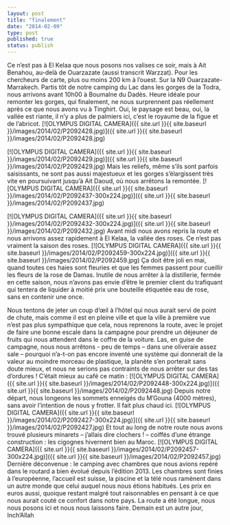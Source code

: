 ```yaml
---
layout: post
title: "finalement"
date: "2014-02-09"
type: post
published: true
status: publish
---
```


Ce n’est pas à El Kelaa que nous posons nos valises ce soir, mais à Ait Benahou, au-delà de Ouarzazate (aussi transcrit Warzzat). Pour les chercheurs de carte, plus ou moins 200 km à l’ouest. Sur la N9 Ouarzazate-Marrakech. Partis tôt de notre camping du Lac dans les gorges de la Todra, nous arrivons avant 10h00 à Boumalne du Dadès. Heure idéale pour remonter les gorges, qui finalement, ne nous surprennent pas réellement après ce que nous avons vu à Tinghirt. Oui, le paysage est beau, oui, la vallée est riante, il n’y a plus de palmiers ici, c’est le royaume de la figue et de l’abricot. [![OLYMPUS DIGITAL CAMERA]({{ site.url }}{{ site.baseurl }}/images/2014/02/P2092428.jpg)]({{ site.url }}{{ site.baseurl }}/images/2014/02/P2092428.jpg)

[![OLYMPUS DIGITAL CAMERA]({{ site.url }}{{ site.baseurl }}/images/2014/02/P2092429.jpg)]({{ site.url }}{{ site.baseurl }}/images/2014/02/P2092429.jpg) Mais les reliefs, même s’ils sont parfois saisissants, ne sont pas aussi majestueux et les gorges s’élargissent très vite en poursuivant jusqu’à Ait Daoud, où nous arrêtons la remontée. [![OLYMPUS DIGITAL CAMERA]({{ site.url }}{{ site.baseurl }}/images/2014/02/P2092437-300x224.jpg)]({{ site.url }}{{ site.baseurl }}/images/2014/02/P2092437.jpg)

[![OLYMPUS DIGITAL CAMERA]({{ site.url }}{{ site.baseurl }}/images/2014/02/P2092432-300x224.jpg)]({{ site.url }}{{ site.baseurl }}/images/2014/02/P2092432.jpg) Avant midi nous avons repris la route et nous arrivons assez rapidement à El Kelaa, la vallée des roses. Ce n’est pas vraiment la saison des roses. [![OLYMPUS DIGITAL CAMERA]({{ site.url }}{{ site.baseurl }}/images/2014/02/P2092459-300x224.jpg)]({{ site.url }}{{ site.baseurl }}/images/2014/02/P2092459.jpg) Ça doit être joli en mai, quand toutes ces haies sont fleuries et que les femmes passent pour cueillir les fleurs de la rose de Damas. Inutile de nous arrêter à la distillerie, fermée en cette saison, nous n’avons pas envie d’être le premier client du trafiquant qui tentera de liquider à moitié prix une bouteille étiquetée eau de rose, sans en contenir une once.

Nous tentons de jeter un coup d’œil à l’hôtel qui nous aurait servi de point de chute, mais comme il est en pleine ville et que la ville à première vue n’est pas plus sympathique que cela, nous reprenons la route, avec le projet de faire une bonne escale dans la campagne pour prendre un déjeuner de fruits qui nous attendent dans le coffre de la voiture. Las, en guise de campagne, nous nous arrêtons - peu de temps – dans une oliveraie assez sale – pourquoi n’a-t-on pas encore inventé une système qui donnerait de la valeur au moindre morceau de plastique, la planète s’en porterait sans doute mieux, et nous ne serions pas contraints de nous arrêter sur des tas d’ordures ! C’était mieux au café ce matin : [![OLYMPUS DIGITAL CAMERA]({{ site.url }}{{ site.baseurl }}/images/2014/02/P2092448-300x224.jpg)]({{ site.url }}{{ site.baseurl }}/images/2014/02/P2092448.jpg) Depuis notre départ, nous longeons les sommets enneigés du M’Gouna (4000 mètres), sans avoir l’intention de nous y frotter. Il fait plus chaud ici. [![OLYMPUS DIGITAL CAMERA]({{ site.url }}{{ site.baseurl }}/images/2014/02/P2092427-300x224.jpg)]({{ site.url }}{{ site.baseurl }}/images/2014/02/P2092427.jpg) Et tout au long de notre route nous avons trouvé plusieurs minarets – j’allais dire clochers ! – coiffés d’une étrange construction : les cigognes hivernent bien au Maroc. [![OLYMPUS DIGITAL CAMERA]({{ site.url }}{{ site.baseurl }}/images/2014/02/P2092457-300x224.jpg)]({{ site.url }}{{ site.baseurl }}/images/2014/02/P2092457.jpg) Dernière déconvenue : le camping avec chambres que nous avions repéré dans le routard a bien évolué depuis l’édition 2013. Les chambres sont finies à l’européenne, l’accueil est suisse, la piscine et la télé nous ramènent dans un autre monde que celui auquel nous nous étions habitués. Les prix en euros aussi, quoique restant malgré tout raisonnables en pensant à ce que nous aurait couté ce confort dans notre pays. La route a été longue, nous nous posons ici et nous nous laissons faire. Demain est un autre jour, Inch’Allah
